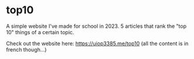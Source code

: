 # top10
A simple website I've made for school in 2023. 5 articles that rank the "top 10" things of a certain topic.

Check out the website here: https://uiop3385.me/top10
(all the content is in french though...)
